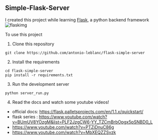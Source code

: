 ## Simple-Flask-Server

I created this project while learning [Flask](https://flask.palletsprojects.com/en/1.1.x/), a python backend framework
![flaskimg](https://flask.palletsprojects.com/en/1.1.x/_static/flask-icon.png)

To use this project

1. Clone this repository
```
git clone https://github.com/antonio-leblanc/flask-simple-server
```

2. Install the requirements
```
cd flask-simple-server
pip install -r requirements.txt
```

3. Run the development server

```
python server_run.py
```

4. Read the docs and watch some youtube videos!
- official docs:  https://flask.palletsprojects.com/en/1.1.x/quickstart/
- flask series : https://www.youtube.com/watch?v=BUmUV8YOzgM&list=PLF2JzgCW6-YY_TZCmBrbOpgx5pSNBD0_L
- https://www.youtube.com/watch?v=PTZiDnuC86g
- https://www.youtube.com/watch?v=MbXEQZZSvzk 
